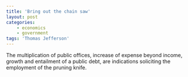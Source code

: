 ```yaml
---
title: 'Bring out the chain saw'
layout: post
categories:
    - economics
    - government
tags: 'Thomas Jefferson'
---
```


The multiplication of public offices, increase of expense beyond income, growth and entailment of a public debt, are indications soliciting the employment of the pruning knife.